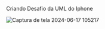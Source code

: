 Criando Desafio da UML do Iphone

![Captura de tela 2024-06-17 105217](https://github.com/JoaoBrandaoS/BootcampsDio/assets/105953676/351d8e1a-45fa-445d-9671-f69e218d519f)
